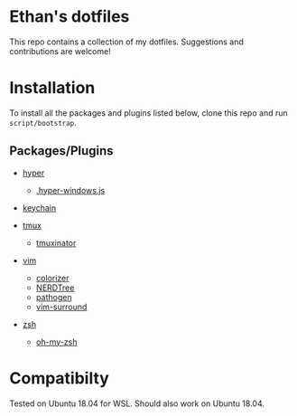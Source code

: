# Ethan's dotfiles

This repo contains a collection of my dotfiles. Suggestions and contributions are welcome!

# Installation

To install all the packages and plugins listed below, clone this repo and run `script/bootstrap`.

## Packages/Plugins

* [hyper](https://hyper.is)
  * [.hyper-windows.js](hyper/.hyper-windows.js)

* [keychain](https://packages.ubuntu.com/bionic/keychain)

* [tmux](https://packages.ubuntu.com/bionic/tmux)
  * [tmuxinator](https://github.com/tmuxinator/tmuxinator)

* [vim](https://packages.ubuntu.com/bionic/vim)
  * [colorizer](https://github.com/lilydjwg/colorizer)
  * [NERDTree](https://github.com/scrooloose/nerdtree)
  * [pathogen](https://github.com/tpope/vim-pathogen)
  * [vim-surround](https://github.com/tpope/vim-surround)

* [zsh](https://packages.ubuntu.com/bionic/zsh)
  * [oh-my-zsh](https://github.com/robbyrussell/oh-my-zsh)

# Compatibilty

Tested on Ubuntu 18.04 for WSL. Should also work on Ubuntu 18.04.

